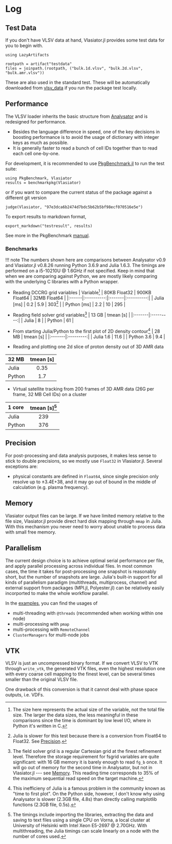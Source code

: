 # Log

## Test Data

If you don't have VLSV data at hand, Vlasiator.jl provides some test data for you to begin with.

```
using LazyArtifacts

rootpath = artifact"testdata"
files = joinpath.(rootpath, ("bulk.1d.vlsv", "bulk.2d.vlsv", "bulk.amr.vlsv"))
```

These are also used in the standard test. These will be automatically downloaded from [vlsv_data](https://github.com/henry2004y/vlsv_data) if you run the package test locally.

## Performance

The VLSV loader inherits the basic structure from [Analysator](https://github.com/fmihpc/analysator) and is redesigned for performance.

* Besides the language difference in speed, one of the key decisions in boosting performance is to avoid the usage of dictionary with integer keys as much as possible.
* It is generally faster to read a bunch of cell IDs together than to read each cell one-by-one.

For development, it is recommended to use [PkgBenchmark.jl](https://github.com/JuliaCI/PkgBenchmark.jl) to run the test suite:

```
using PkgBenchmark, Vlasiator
results = benchmarkpkg(Vlasiator)
```

or if you want to compare the current status of the package against a different git version

```
judge(Vlasiator, "97e3dca6b2474d7bdc5b62b5bf98ecf070516e5e")
```

To export results to markdown format,

```
export_markdown("testresult", results)
```

See more in the PkgBenchmark [manual](https://juliaci.github.io/PkgBenchmark.jl/dev/).

### Benchmarks

!!! note
    The numbers shown here are comparisons between Analysator v0.9 and Vlasiator.jl v0.8.26 running Python 3.6.9 and Julia 1.6.3. The timings are performed on a i5-10210U @ 1.6GHz if not specified. Keep in mind that when we are comparing against Python, we are mostly likely comparing with the underlying C libraries with a Python wrapper.

* Reading DCCRG grid variables
| Variable[^1] | 80KB Float32 | 900KB Float64 | 32MB Float64 |
|:------|:----------:|:-------|:----------:|
| Julia  [ms] | 0.2 | 5.9 | 303[^2] |
| Python [ms] | 2.2 | 10  | 295 |

[^1]: The size here represents the actual size of the variable, not the total file size. The larger the data sizes, the less meaningful in these comparisons since the time is dominant by low level I/O, where in Python it's written in C.
[^2]: Julia is slower for this test because there is a conversion from Float64 to Float32. See [Precision](#precision).

* Reading field solver grid variables[^3]
| 13 GB  | tmean [s] |
|:-------|:---------:|
| Julia  | 8   |
| Python | 61  |

[^3]: The field solver grid is a regular Cartesian grid at the finest refinement level. Therefore the storage requirement for fsgrid variables are quite significant: with 16 GB memory it is barely enough to read `fg_b` once. It will go out of memory for the second time in Analysator, but not in Vlasiator.jl --- see [Memory](#memory). This reading time corresponds to 35% of the maximum sequential read speed on the target machine.

* From starting Julia/Python to the first plot of 2D density contour[^4]
| 28 MB  | tmean [s] |
|:-------|:---------:|
| Julia 1.6  | 11.6  |
| Python 3.6 | 9.4   |

[^4]: This inefficieny of Julia is a famous problem in the community known as "time to first plot". On the Python side, however, I don't know why using Analysator is slower (2.3GB file, 4.8s) than directly calling matplotlib functions (2.3GB file, 0.5s).

* Reading and plotting one 2d slice of proton density out of 3D AMR data

| 32 MB  | tmean [s] |
|:-------|:---------:|
| Julia  | 0.35  |
| Python | 1.7   |

* Virtual satellite tracking from 200 frames of 3D AMR data (26G per frame, 32 MB Cell IDs) on a cluster

| 1 core | tmean [s][^5] |
|:-------|:---------:|
| Julia  | 239   |
| Python | 376   |

[^5]: The timings include importing the libraries, extracting the data and saving to text files using a single CPU on Vorna, a local cluster at University of Helsinki with Intel Xeon E5-2697 @ 2.70GHz. With multithreading, the Julia timings can scale linearly on a node with the number of cores used.

## Precision

For post-processing and data analysis purposes, it makes less sense to stick to double precisions, so we mostly use `Float32` in Vlasiator.jl. Several exceptions are:

* physical constants are defined in `Float64`, since single precision only resolve up to ±3.4E+38, and it may go out of bound in the middle of calculation (e.g. plasma frequency).

## Memory

Vlasiator output files can be large. If we have limited memory relative to the file size, Vlasiator.jl provide direct hard disk mapping through `mmap` in Julia. With this mechanism you never need to worry about unable to process data with small free memory.

## Parallelism

The current design choice is to achieve optimal serial performance per file, and apply parallel processing across individual files. In most common cases, the time it takes for post-processing one snapshot is reasonably short, but the number of snapshots are large. Julia's built-in support for all kinds of parallelism paradigm (multithreads, multiprocess, channel) and external support from packages (MPI.jl, Polyester.jl) can be relatively easily incorported to make the whole workflow parallel.

In the [examples](https://github.com/henry2004y/Vlasiator.jl/tree/master/examples), you can find the usages of

* multi-threading with `@threads` (recommended when working within one node)
* multi-processing with `pmap` 
* multi-processing with `RemoteChannel`
* `ClusterManagers` for multi-node jobs

## VTK

VLSV is just an uncompressed binary format. If we convert VLSV to VTK through `write_vtk`, the generated VTK files, even the highest resolution one with every coarse cell mapping to the finest level, can be several times smaller than the original VLSV file.

One drawback of this conversion is that it cannot deal with phase space outputs, i.e. VDFs.